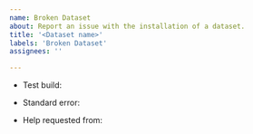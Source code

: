 ```yaml
---
name: Broken Dataset
about: Report an issue with the installation of a dataset.
title: '<Dataset name>'
labels: 'Broken Dataset'
assignees: ''

---
```


* Test build: 
<!--- Add a link to the CircleCI test build here -->

* Standard error:
<!-- Copy the standard error related to the broken dataset here -->

* Help requested from:
<!-- Tag relevant people with their GitHub handles -->
